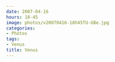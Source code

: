 ```yaml
---
date: 2007-04-16
hours: 18-45
image: photos/v20070416-18h45TU-GBe.jpg
categories: 
- Photos 
tags: 
- Venus 
title: Venus
---
```

